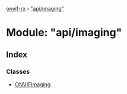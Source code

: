 [onvif-rx](../README.md) › ["api/imaging"](_api_imaging_.md)

# Module: "api/imaging"

## Index

### Classes

* [ONVIFImaging](../classes/_api_imaging_.onvifimaging.md)
